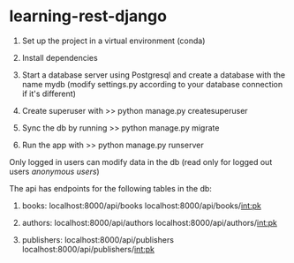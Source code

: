 # learning-rest-django

1. Set up the project in a virtual environment (conda)

2. Install dependencies

3. Start a database server using Postgresql and create a database with the name mydb (modify settings.py according to your database connection if it's different)

4. Create superuser with >> python manage.py createsuperuser

5. Sync the db by running >> python manage.py migrate

6. Run the app with >> python manage.py runserver


Only logged in users can modify data in the db (read only for logged out users *anonymous users*)

The api has endpoints for the following tables in the db: 

  1. books:        localhost:8000/api/books
                   localhost:8000/api/books/<int:pk>
               
  2. authors:      localhost:8000/api/authors
                   localhost:8000/api/authors/<int:pk>
               
  3. publishers:   localhost:8000/api/publishers
                   localhost:8000/api/publishers/<int:pk>
